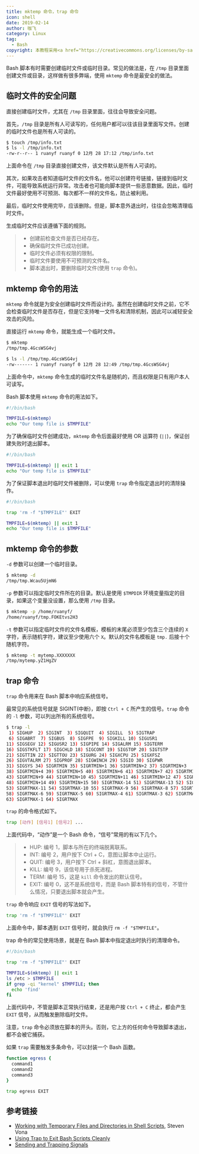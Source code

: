 ```yaml
---
title: mktemp 命令，trap 命令
icon: shell
date: 2019-02-14
author: 咖飞
category: Linux
tag:
  - Bash
copyright: 本教程采用<a href="https://creativecommons.org/licenses/by-sa/3.0/deed.zh" rel="noopener noreferrer" target="_blank">知识共享 署名-相同方式共享 3.0协议</a>
---
```


Bash 脚本有时需要创建临时文件或临时目录。常见的做法是，在 `/tmp` 目录里面创建文件或目录，这样做有很多弊端，使用 `mktemp` 命令是最安全的做法。

<!-- more -->

## 临时文件的安全问题

直接创建临时文件，尤其在 `/tmp` 目录里面，往往会导致安全问题。

首先，`/tmp` 目录是所有人可读写的，任何用户都可以往该目录里面写文件。创建的临时文件也是所有人可读的。

```bash
$ touch /tmp/info.txt
$ ls -l /tmp/info.txt
-rw-r--r-- 1 ruanyf ruanyf 0 12月 28 17:12 /tmp/info.txt
```

上面命令在 `/tmp` 目录直接创建文件，该文件默认是所有人可读的。

其次，如果攻击者知道临时文件的文件名，他可以创建符号链接，链接到临时文件，可能导致系统运行异常。攻击者也可能向脚本提供一些恶意数据。因此，临时文件最好使用不可预测、每次都不一样的文件名，防止被利用。

最后，临时文件使用完毕，应该删除。但是，脚本意外退出时，往往会忽略清理临时文件。

生成临时文件应该遵循下面的规则。

> - 创建前检查文件是否已经存在。
> - 确保临时文件已成功创建。
> - 临时文件必须有权限的限制。
> - 临时文件要使用不可预测的文件名。
> - 脚本退出时，要删除临时文件(使用 `trap` 命令)。

## mktemp 命令的用法

`mktemp` 命令就是为安全创建临时文件而设计的。虽然在创建临时文件之前，它不会检查临时文件是否存在，但是它支持唯一文件名和清除机制，因此可以减轻安全攻击的风险。

直接运行 `mktemp` 命令，就能生成一个临时文件。

```bash
$ mktemp
/tmp/tmp.4GcsWSG4vj

$ ls -l /tmp/tmp.4GcsWSG4vj
-rw------- 1 ruanyf ruanyf 0 12月 28 12:49 /tmp/tmp.4GcsWSG4vj
```

上面命令中，`mktemp` 命令生成的临时文件名是随机的，而且权限是只有用户本人可读写。

Bash 脚本使用 `mktemp` 命令的用法如下。

```bash
#!/bin/bash

TMPFILE=$(mktemp)
echo "Our temp file is $TMPFILE"
```

为了确保临时文件创建成功，`mktemp` 命令后面最好使用 OR 运算符 (`||`)，保证创建失败时退出脚本。

```bash
#!/bin/bash

TMPFILE=$(mktemp) || exit 1
echo "Our temp file is $TMPFILE"
```

为了保证脚本退出时临时文件被删除，可以使用 `trap` 命令指定退出时的清除操作。

```bash
#!/bin/bash

trap 'rm -f "$TMPFILE"' EXIT

TMPFILE=$(mktemp) || exit 1
echo "Our temp file is $TMPFILE"
```

## mktemp 命令的参数

`-d` 参数可以创建一个临时目录。

```bash
$ mktemp -d
/tmp/tmp.Wcau5UjmN6
```

`-p` 参数可以指定临时文件所在的目录。默认是使用 `$TMPDIR` 环境变量指定的目录，如果这个变量没设置，那么使用 `/tmp` 目录。

```bash
$ mktemp -p /home/ruanyf/
/home/ruanyf/tmp.FOKEtvs2H3
```

`-t` 参数可以指定临时文件的文件名模板，模板的末尾必须至少包含三个连续的 `X` 字符，表示随机字符，建议至少使用六个 `X`。默认的文件名模板是 `tmp.` 后接十个随机字符。

```bash
$ mktemp -t mytemp.XXXXXXX
/tmp/mytemp.yZ1HgZV
```

## trap 命令

`trap` 命令用来在 Bash 脚本中响应系统信号。

最常见的系统信号就是 SIGINT(中断)，即按 `Ctrl + C` 所产生的信号。`trap` 命令的 `-l` 参数，可以列出所有的系统信号。

```bash
$ trap -l
 1) SIGHUP  2) SIGINT  3) SIGQUIT  4) SIGILL  5) SIGTRAP
 6) SIGABRT  7) SIGBUS  8) SIGFPE  9) SIGKILL 10) SIGUSR1
11) SIGSEGV 12) SIGUSR2 13) SIGPIPE 14) SIGALRM 15) SIGTERM
16) SIGSTKFLT 17) SIGCHLD 18) SIGCONT 19) SIGSTOP 20) SIGTSTP
21) SIGTTIN 22) SIGTTOU 23) SIGURG 24) SIGXCPU 25) SIGXFSZ
26) SIGVTALRM 27) SIGPROF 28) SIGWINCH 29) SIGIO 30) SIGPWR
31) SIGSYS 34) SIGRTMIN 35) SIGRTMIN+1 36) SIGRTMIN+2 37) SIGRTMIN+3
38) SIGRTMIN+4 39) SIGRTMIN+5 40) SIGRTMIN+6 41) SIGRTMIN+7 42) SIGRTMIN+8
43) SIGRTMIN+9 44) SIGRTMIN+10 45) SIGRTMIN+11 46) SIGRTMIN+12 47) SIGRTMIN+13
48) SIGRTMIN+14 49) SIGRTMIN+15 50) SIGRTMAX-14 51) SIGRTMAX-13 52) SIGRTMAX-12
53) SIGRTMAX-11 54) SIGRTMAX-10 55) SIGRTMAX-9 56) SIGRTMAX-8 57) SIGRTMAX-7
58) SIGRTMAX-6 59) SIGRTMAX-5 60) SIGRTMAX-4 61) SIGRTMAX-3 62) SIGRTMAX-2
63) SIGRTMAX-1 64) SIGRTMAX
```

`trap` 的命令格式如下。

```bash
trap [动作] [信号1] [信号2] ...
```

上面代码中，“动作”是一个 Bash 命令，“信号”常用的有以下几个。

> - HUP: 编号 1，脚本与所在的终端脱离联系。
> - INT: 编号 2，用户按下 Ctrl + C，意图让脚本中止运行。
> - QUIT: 编号 3，用户按下 Ctrl + 斜杠，意图退出脚本。
> - KILL: 编号 9，该信号用于杀死进程。
> - TERM: 编号 15，这是 `kill` 命令发出的默认信号。
> - EXIT: 编号 0，这不是系统信号，而是 Bash 脚本特有的信号，不管什么情况，只要退出脚本就会产生。

`trap` 命令响应 `EXIT` 信号的写法如下。

```bash
trap 'rm -f "$TMPFILE"' EXIT
```

上面命令中，脚本遇到 `EXIT` 信号时，就会执行 `rm -f "$TMPFILE"`。

trap 命令的常见使用场景，就是在 Bash 脚本中指定退出时执行的清理命令。

```bash
#!/bin/bash

trap 'rm -f "$TMPFILE"' EXIT

TMPFILE=$(mktemp) || exit 1
ls /etc > $TMPFILE
if grep -qi "kernel" $TMPFILE; then
  echo 'find'
fi
```

上面代码中，不管是脚本正常执行结束，还是用户按 `Ctrl + C` 终止，都会产生 `EXIT` 信号，从而触发删除临时文件。

注意，`trap` 命令必须放在脚本的开头。否则，它上方的任何命令导致脚本退出，都不会被它捕获。

如果 `trap` 需要触发多条命令，可以封装一个 Bash 函数。

```bash
function egress {
  command1
  command2
  command3
}

trap egress EXIT
```

## 参考链接

- [Working with Temporary Files and Directories in Shell Scripts](https://www.putorius.net/working-with-temporary-files.html), Steven Vona
- [Using Trap to Exit Bash Scripts Cleanly](https://www.putorius.net/using-trap-to-exit-bash-scripts-cleanly.html)
- [Sending and Trapping Signals](https://mywiki.wooledge.org/SignalTrap)
